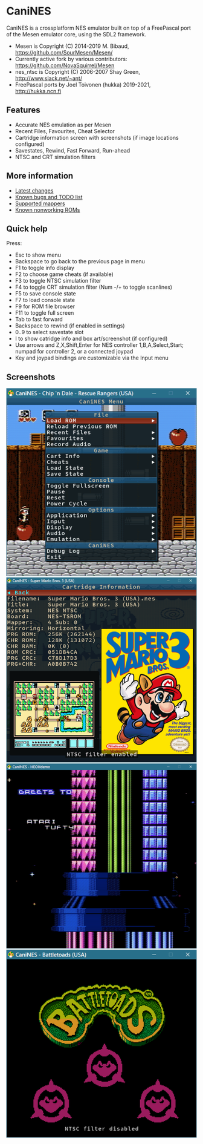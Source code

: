 # CaniNES

CaniNES is a crossplatform NES emulator built on top of a FreePascal port of
the Mesen emulator core, using the SDL2 framework.

- Mesen is Copyright (C) 2014-2019 M. Bibaud, https://github.com/SourMesen/Mesen/
- Currently active fork by various contributors: https://github.com/NovaSquirrel/Mesen
- nes_ntsc is Copyright (C) 2006-2007 Shay Green, http://www.slack.net/~ant/
- FreePascal ports by Joel Toivonen (hukka) 2019-2021, http://hukka.ncn.fi

## Features

- Accurate NES emulation as per Mesen
- Recent Files, Favourites, Cheat Selector
- Cartridge information screen with screenshots (if image locations configured)
- Savestates, Rewind, Fast Forward, Run-ahead
- NTSC and CRT simulation filters

## More information

- [Latest changes](https://github.com/hukkax/CaniNES/blob/main/docs/changes.txt)
- [Known bugs and TODO list](https://github.com/hukkax/CaniNES/blob/main/docs/todo.txt)
- [Supported mappers](https://github.com/hukkax/CaniNES/blob/main/docs/mappers.txt)
- [Known nonworking ROMs](https://github.com/hukkax/CaniNES/blob/main/docs/missing.txt)

## Quick help

Press:
- Esc to show menu
- Backspace to go back to the previous page in menu
- F1 to toggle info display
- F2 to choose game cheats (if available)
- F3 to toggle NTSC simulation filter
- F4 to toggle CRT simulation filter (Num -/+ to toggle scanlines)
- F5 to save console state
- F7 to load console state
- F9 for ROM file browser
- F11 to toggle full screen
- Tab to fast forward
- Backspace to rewind (if enabled in settings)
- 0..9 to select savestate slot
- I to show catridge info and box art/screenshot (if configured)
- Use arrows and Z,X,Shift,Enter for NES controller 1,B,A,Select,Start;
  numpad for controller 2, or a connected joypad
- Key and joypad bindings are customizable via the Input menu

## Screenshots

![Main menu](https://github.com/hukkax/CaniNES/blob/main/docs/images/mainmenu.png)
![Cartridge information](https://github.com/hukkax/CaniNES/blob/main/docs/images/cartinfo.png)
![HEOH Demo with NTSC and CRT filters](https://github.com/hukkax/CaniNES/blob/main/docs/images/filters.png)
![BattleToads with filters disabled](https://github.com/hukkax/CaniNES/blob/main/docs/images/nofilter.png)
